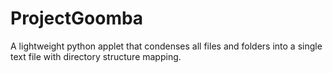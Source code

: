# ProjectGoomba
A lightweight python applet that condenses all files and folders into a single text file with directory structure mapping. 
